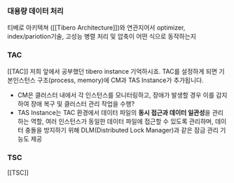 ### 대용량 데이터 처리
   티베로 아키텍쳐 ([[Tibero Architecture]])와 연관지어서 
   optimizer, index/pariotion기술, 고성능 병렬 처리 및 압축이 어떤 식으로 동작하는지
### TAC
   [[TAC]]
저희 앞에서 공부했던 tibero instance 기억하시죠.
TAC를 설정하게 되면 기본인스턴스 구조(process, memory)에 CM과 TAS Instance가 추가됩니다.
- CM은 클러스터 내에서 각 인스턴스를 모니터링하고, 장애가 발생할 경우 이를 감지하여 장애 복구 및 클러스터 관리 작업을 수행?
- TAS Instance는 TAC 환경에서 데이터 파일의 **동시 접근과 데이터 일관성**을 관리하는 역할, 여러 인스턴스가 동일한 데이터 파일에 접근할 수 있도록 관리하며, 데이터 충돌을 방지하기 위해 DLM(Distributed Lock Manager)과 같은 잠금 관리 기능도 제공


### TSC
   [[TSC]]
